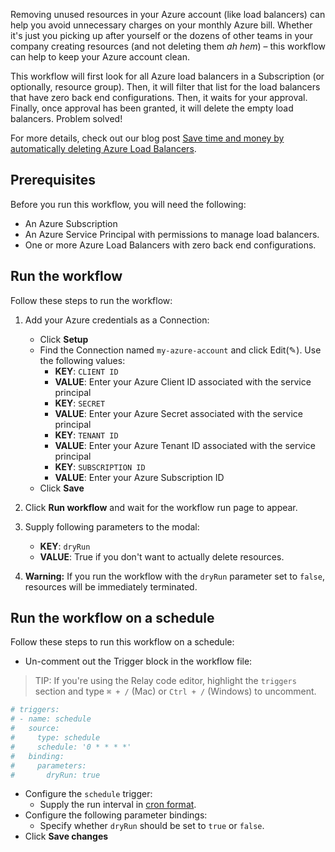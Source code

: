 Removing unused resources in your Azure account (like load balancers) can help you avoid unnecessary charges on your monthly Azure bill. Whether it's just you picking up after yourself or the dozens of other teams in your company creating resources (and not deleting them *ah hem*) – this workflow can help to keep your Azure account clean. 

This workflow will first look for all Azure load balancers in a Subscription (or optionally, resource group). Then, it will filter that list for the load balancers that have zero back end configurations. Then, it waits for your approval. Finally, once approval has been granted, it will delete the empty load
balancers. Problem solved! 

For more details, check out our blog post [Save time and money by automatically deleting Azure Load
Balancers](https://relay.sh/blog/save-time-and-money-by-automatically-deleting-unused-azure-load-balancers/).

## Prerequisites

Before you run this workflow, you will need the following:  
- An Azure Subscription  
- An Azure Service Principal with permissions to manage load balancers.  
- One or more Azure Load Balancers with zero back end configurations.  

## Run the workflow  

Follow these steps to run the workflow:  
1. Add your Azure credentials as a Connection:  
   - Click **Setup**  
   - Find the Connection named `my-azure-account` and click Edit(✎). Use the following values:  
      - **KEY**: `CLIENT ID`  
      - **VALUE**: Enter your Azure Client ID associated with the service principal  
      - **KEY**: `SECRET`  
      - **VALUE**: Enter your Azure Secret associated with the service principal  
      - **KEY**: `TENANT ID`  
      - **VALUE**: Enter your Azure Tenant ID associated with the service principal    
      - **KEY**: `SUBSCRIPTION ID`  
      - **VALUE**: Enter your Azure Subscription ID   
   - Click **Save**  

2. Click **Run workflow** and wait for the workflow run page to appear.  
3. Supply following parameters to the modal:  
   - **KEY**: `dryRun`  
   - **VALUE**: True if you don't want to actually delete resources. 

4. **Warning:** If you run the workflow with the `dryRun` parameter set to
   `false`, resources will be immediately terminated.  

## Run the workflow on a schedule  

Follow these steps to run this workflow on a schedule:  
-  Un-comment out the Trigger block in the workflow file:  

> TIP: If you're using the Relay code editor, highlight the `triggers` section and type `⌘ + /` (Mac) or `Ctrl + /` (Windows) to uncomment.  

```yaml
# triggers:
# - name: schedule
#   source:
#     type: schedule
#     schedule: '0 * * * *'
#   binding:
#     parameters:
#       dryRun: true
```

-  Configure the `schedule` trigger:  
   - Supply the run interval in [cron format](https://crontab.guru/).  
-  Configure the following parameter bindings:  
   - Specify whether `dryRun` should be set to `true` or `false`.  
-  Click **Save changes**